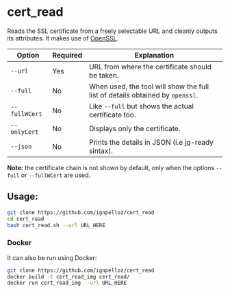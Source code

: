 # cert_read

Reads the SSL certificate from a freely selectable URL and cleanly outputs its attributes. It makes use of [OpenSSL](https://www.openssl.org/).

| Option        | Required | Explanation                                                                           |
|---------------|----------|---------------------------------------------------------------------------------------|
| `--url`       | Yes      | URL from where the certificate should be taken.                                       |
| `--full`      | No       | When used, the tool will show the full list of details obtained by `openssl`.         |
| `--fullWCert` | No       | Like `--full` but shows the actual certificate too.                                   |
| `--onlyCert`  | No       | Displays only the certificate.                                                        |
| `--json`      | No       | Prints the details in JSON (i.e [jq](https://stedolan.github.io/jq/)-ready sintax).   |

**Note:** the certificate chain is not shown by default, only when the options `--full` or `--fullWCert` are used. 

## Usage:

```bash
git clone https://github.com/ignpelloz/cert_read
cd cert_read
bash cert_read.sh --url URL_HERE
```

### Docker

It can also be run using Docker:

```bash
git clone https://github.com/ignpelloz/cert_read
docker build -t cert_read_img cert_read/
docker run cert_read_img --url URL_HERE
```